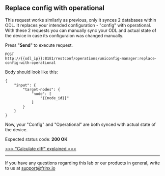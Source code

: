 ## Replace config with operational

This request works similarly as previous, only it synces 2 databases within ODL. It replaces your intended configuration - "config" with operational. With these 2 requests you can manually sync your ODL and actual state of the device in case its configuraion was changed manually.

Press "**Send**" to execute request.

```
POST
http://{{odl_ip}}:8181/restconf/operations/uniconfig-manager:replace-config-with-operational
```

Body should look like this:

```
{
    "input": {
        "target-nodes": {
            "node": [
                "{{node_id}}"
            ]
        }
    }
}
```
Now, your "Config" and "Operational" are both synced with actual state of the device.

Expected status code: **200 OK**

[>>> "Calculate diff" explained <<<](13.md)

---
If you have any questions regarding this lab or our products in general, write to us at [support@frinx.io](mailto:support@frinx.io)